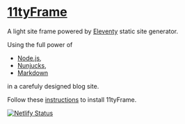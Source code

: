 # [11tyFrame](https://11tyframe.netlify.com)


A light site frame powered by [Eleventy](https://www.11ty.io) static site generator.

Using the full power of
+ [Node.js](https://nodejs.org),
+ [Nunjucks](https://mozilla.github.io/nunjucks/),
+ [Markdown](https://daringfireball.net/projects/markdown/)

in a carefuly designed blog site.

Follow these [instructions](https://11tyframe.netlify.com/install.html) to install 11tyFrame.

[![Netlify Status](https://api.netlify.com/api/v1/badges/45be257f-c636-4cd9-975b-ad608262f3ff/deploy-status)](https://app.netlify.com/sites/11tyframe/deploys)